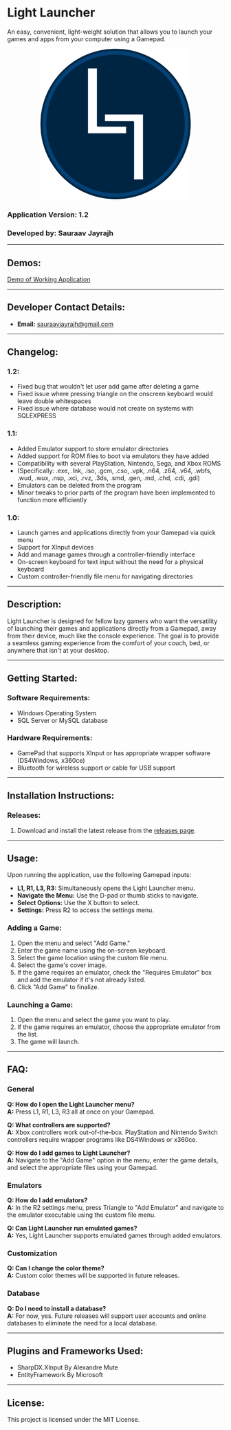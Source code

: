 
# Light Launcher

An easy, convenient, light-weight solution that allows you to launch your games and apps from your computer using a Gamepad.

<p align="center">
  <img src="docs/LIGHT_LAUNCHER_LOGO.png" height=350 alt="light_launcher_logo"/>
</p>

### Application Version: 1.2  
### Developed by: Sauraav Jayrajh

---

## Demos:

[Demo of Working Application](https://github.com/Saupernova13/lightlauncher/blob/main/docs/SAURAAV_LIGHT_LAUNCHER_DEMO.mp4)

---

## Developer Contact Details:

- **Email:** sauraavjayrajh@gmail.com

---

## Changelog:

### 1.2:
- Fixed bug that wouldn't let user add game after deleting a game
- Fixed issue where pressing triangle on the onscreen keyboard would leave double whitespaces
- Fixed issue where database would not create on systems with SQLEXPRESS

### 1.1:
- Added Emulator support to store emulator directories
- Added support for ROM files to boot via emulators they have added
- Compatibility with several PlayStation, Nintendo, Sega, and Xbox ROMS 
- (Specifically: .exe, .lnk, .iso, .gcm, .cso, .vpk, .n64, .z64, .v64, 
.wbfs, .wud, .wux, .nsp, .xci, .rvz, .3ds, .smd, .gen, .md, .chd, .cdi, .gdi)
- Emulators can be deleted from the program
- Minor tweaks to prior parts of the program have been implemented to function more efficiently

### 1.0:
- Launch games and applications directly from your Gamepad via quick menu
- Support for XInput devices
- Add and manage games through a controller-friendly interface
- On-screen keyboard for text input without the need for a physical keyboard
- Custom controller-friendly file menu for navigating directories

---

## Description:

Light Launcher is designed for fellow lazy gamers who want the versatility of launching their games and applications directly from a Gamepad, away from their device, much like the console experience. The goal is to provide a seamless gaming experience from the comfort of your couch, bed, or anywhere that isn't at your desktop.

---

## Getting Started:

### Software Requirements:
- Windows Operating System
- SQL Server or MySQL database

### Hardware Requirements:
- GamePad that supports XInput or has appropriate wrapper software (DS4Windows, x360ce)
- Bluetooth for wireless support or cable for USB support

---

## Installation Instructions:

### Releases:
1. Download and install the latest release from the [releases page](https://github.com/Saupernova13/lightlauncher/releases).

---

## Usage:

Upon running the application, use the following Gamepad inputs:

- **L1, R1, L3, R3:**  Simultaneously opens the Light Launcher menu.
- **Navigate the Menu:** Use the D-pad or thumb sticks to navigate.
- **Select Options:** Use the X button to select.
- **Settings:** Press R2 to access the settings menu.

### Adding a Game:
1. Open the menu and select "Add Game."
2. Enter the game name using the on-screen keyboard.
3. Select the game location using the custom file menu.
4. Select the game's cover image.
5. If the game requires an emulator, check the "Requires Emulator" box and add the emulator if it's not already listed.
6. Click "Add Game" to finalize.

### Launching a Game:
1. Open the menu and select the game you want to play.
2. If the game requires an emulator, choose the appropriate emulator from the list.
3. The game will launch.

---

## FAQ:

### General

**Q: How do I open the Light Launcher menu?**  
**A:** Press L1, R1, L3, R3 all at once on your Gamepad.

**Q: What controllers are supported?**  
**A:** Xbox controllers work out-of-the-box. PlayStation and Nintendo Switch controllers require wrapper programs like DS4Windows or x360ce.

**Q: How do I add games to Light Launcher?**  
**A:** Navigate to the "Add Game" option in the menu, enter the game details, and select the appropriate files using your Gamepad.

### Emulators

**Q: How do I add emulators?**  
**A:** In the R2 settings menu, press Triangle to "Add Emulator" and navigate to the emulator executable using the custom file menu.

**Q: Can Light Launcher run emulated games?**  
**A:** Yes, Light Launcher supports emulated games through added emulators.

### Customization

**Q: Can I change the color theme?**  
**A:** Custom color themes will be supported in future releases.

### Database

**Q: Do I need to install a database?**  
**A:** For now, yes. Future releases will support user accounts and online databases to eliminate the need for a local database.

---

## Plugins and Frameworks Used:

- SharpDX.XInput By Alexandre Mute
- EntityFramework By Microsoft

---

## License:

This project is licensed under the MIT License.
